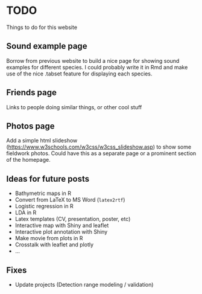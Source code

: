 # TODO
Things to do for this website

## Sound example page
Borrow from previous website to build a nice page for showing sound examples for different species. I could probably write it in Rmd and make use of the nice .tabset feature for displaying each species.

## Friends page
Links to people doing similar things, or other cool stuff

## Photos page
Add a simple html slideshow (https://www.w3schools.com/w3css/w3css_slideshow.asp) to show some fieldwork photos. Could have this as a separate page or a prominent section of the homepage.

## Ideas for future posts
* Bathymetric maps in R
* Convert from LaTeX to MS Word (`latex2rtf`)
* Logistic regression in R  
* LDA in R  
* Latex templates (CV, presentation, poster, etc)  
* Interactive map with Shiny and leaflet
* Interactive plot annotation with Shiny
* Make movie from plots in R
* Crosstalk with leaflet and plotly
* ...

## Fixes
* Update projects (Detection range modeling / validation)
